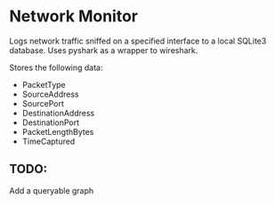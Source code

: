# Network Monitor

Logs network traffic sniffed on a specified interface to a local SQLite3 database. Uses pyshark as a wrapper to wireshark.

Stores the following data: 
* PacketType
* SourceAddress
* SourcePort
* DestinationAddress
* DestinationPort
* PacketLengthBytes
* TimeCaptured
  
## TODO: 
Add a queryable graph
